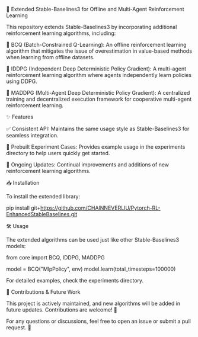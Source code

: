 🚀 Extended Stable-Baselines3 for Offline and Multi-Agent Reinforcement Learning

This repository extends Stable-Baselines3 by incorporating additional reinforcement learning algorithms, including:

🧠 BCQ (Batch-Constrained Q-Learning): An offline reinforcement learning algorithm that mitigates the issue of overestimation in value-based methods when learning from offline datasets.

🤖 IDDPG (Independent Deep Deterministic Policy Gradient): A multi-agent reinforcement learning algorithm where agents independently learn policies using DDPG.

🤝 MADDPG (Multi-Agent Deep Deterministic Policy Gradient): A centralized training and decentralized execution framework for cooperative multi-agent reinforcement learning.

✨ Features

✅ Consistent API: Maintains the same usage style as Stable-Baselines3 for seamless integration.

📂 Prebuilt Experiment Cases: Provides example usage in the experiments directory to help users quickly get started.

🔄 Ongoing Updates: Continual improvements and additions of new reinforcement learning algorithms.

📥 Installation

To install the extended library:

pip install git+https://github.com/CHAINNEVERLIU/Pytorch-RL-EnhancedStableBaselines.git

🛠 Usage

The extended algorithms can be used just like other Stable-Baselines3 models:

from core import BCQ, IDDPG, MADDPG

model = BCQ("MlpPolicy", env)
model.learn(total_timesteps=100000)

For detailed examples, check the experiments directory.

🤝 Contributions & Future Work

This project is actively maintained, and new algorithms will be added in future updates. Contributions are welcome! 🚀

For any questions or discussions, feel free to open an issue or submit a pull request. 📝


